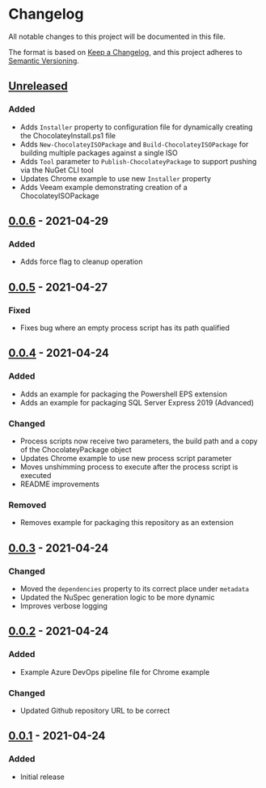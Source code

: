 # Changelog

All notable changes to this project will be documented in this file.

The format is based on [Keep a Changelog](https://keepachangelog.com/en/1.0.0/),
and this project adheres to [Semantic Versioning](https://semver.org/spec/v2.0.0.html).

## [Unreleased]

### Added
- Adds `Installer` property to configuration file for dynamically creating the ChocolateyInstall.ps1 file
- Adds `New-ChocolateyISOPackage` and `Build-ChocolateyISOPackage` for building multiple packages against a single ISO
- Adds `Tool` parameter to `Publish-ChocolateyPackage` to support pushing via the NuGet CLI tool
- Updates Chrome example to use new `Installer` property
- Adds Veeam example demonstrating creation of a ChocolateyISOPackage

## [0.0.6] - 2021-04-29

### Added
- Adds force flag to cleanup operation

## [0.0.5] - 2021-04-27

### Fixed
- Fixes bug where an empty process script has its path qualified

## [0.0.4] - 2021-04-24

### Added
- Adds an example for packaging the Powershell EPS extension
- Adds an example for packaging SQL Server Express 2019 (Advanced)

### Changed
- Process scripts now receive two parameters, the build path and a copy of the ChocolateyPackage object
- Updates Chrome example to use new process script parameter
- Moves unshimming process to execute after the process script is executed
- README improvements

### Removed
- Removes example for packaging this repository as an extension

## [0.0.3] - 2021-04-24

### Changed
- Moved the `dependencies` property to its correct place under `metadata`
- Updated the NuSpec generation logic to be more dynamic
- Improves verbose logging

## [0.0.2] - 2021-04-24

### Added
- Example Azure DevOps pipeline file for Chrome example

### Changed
- Updated Github repository URL to be correct

## [0.0.1] - 2021-04-24

### Added
- Initial release

[unreleased]: https://github.com/jmgilman/ChocolateyPackageCreator/compare/v0.0.6...HEAD
[0.0.6]: https://github.com/jmgilman/ChocolateyPackageCreator/compare/v0.0.5...v0.0.6
[0.0.5]: https://github.com/jmgilman/ChocolateyPackageCreator/compare/v0.0.4...v0.0.5
[0.0.4]: https://github.com/jmgilman/ChocolateyPackageCreator/compare/v0.0.3...v0.0.4
[0.0.3]: https://github.com/jmgilman/ChocolateyPackageCreator/compare/v0.0.2...v0.0.3
[0.0.2]: https://github.com/jmgilman/ChocolateyPackageCreator/compare/v0.0.1...v0.0.2
[0.0.1]: https://github.com/jmgilman/ChocolateyPackageCreator/releases/tag/v0.0.1
